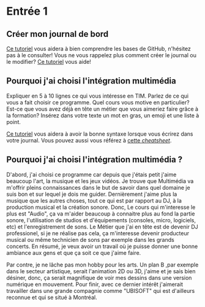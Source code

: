 # Entrée 1
## Créer mon journal de bord
[Ce tutoriel](https://guides.github.com/activities/hello-world/) vous aidera à bien comprendre les bases de GitHub, n'hésitez pas à le consulter!
Vous ne vous rappelez plus comment créer le journal ou le modifier? [Ce tutoriel](https://youtu.be/lX3bpuLK_Sg) vous aide! 

## Pourquoi j'ai choisi l'intégration multimédia
Expliquer en 5 à 10 lignes ce qui vous intéresse en TIM. Parlez de ce qui vous a fait choisir ce programme. Quel cours vous motive en particulier? Est-ce que vous avez déjà en tête un métier que vous aimeriez faire grâce à la formation? Insérez dans votre texte un mot en gras, un emoji et une liste à point. 

[Ce tutoriel](https://guides.github.com/features/mastering-markdown/) vous aidera à avoir la bonne syntaxe lorsque vous écrirez dans votre journal. Vous pouvez aussi vous référez à [cette *cheatsheet*](https://github.com/tchapi/markdown-cheatsheet/blob/master/README.md). 

## Pourquoi j'ai choisi l'intégration multimédia ?

D'abord, j'ai choisi ce programme car depuis que j'étais petit j'aime beaucoup l'art, la musique et les jeux vidéos. Je trouve que Multimédia va m'offrir pleins connaissances dans le but de savoir dans quel domaine je suis bon et sur lequel je dois me guider. Dernièrement j'aime plus la musique que les autres choses, tout ce qui est par rapport au DJ, à la production musical et la création sonore. Donc, Le cours qui m'interesse le plus est "Audio", ça va m'aider beaucoup à connaitre plus au fond la partie sonore, l'utilisation de studios et d'équipements (consoles, micro, logiciels, etc) et l'enregistrement de sons. Le Métier que j'ai en tête est de devenir DJ professionel, si je ne réalise pas cela, ça m'interesse devenir producteur musical ou même technicien de sons par exemple dans les grands concerts. En résumé, je veux avoir un travail où je puisse donner une bonne ambiance aux gens et que ça soit ce que j'aime faire. 

Par contre, je ne lâche pas mon hobby pour les arts. Un plan B ,par exemple dans le secteur artistique, serait l'animation 2D ou 3D, j'aime et je sais bien désiner, donc, ça serait magnifique de voir mes dessins dans une version numérique en mouvement. Pour finir, avec ce dernier intérêt j'aimerait travailler dans une grande compagnie comme "UBISOFT" qui est d'ailleurs reconnue et qui se situé à Montréal. 



